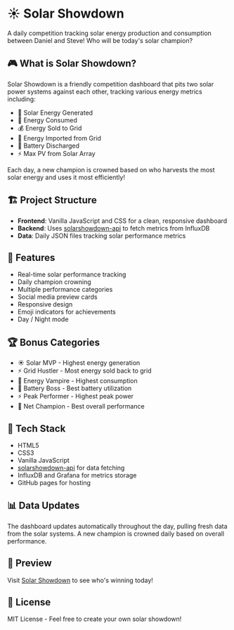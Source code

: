 # ☀️ Solar Showdown

A daily competition tracking solar energy production and consumption between Daniel and Steve! Who will be today's solar champion? 

## 🎮 What is Solar Showdown?

Solar Showdown is a friendly competition dashboard that pits two solar power systems against each other, tracking various energy metrics including:

- 🌟 Solar Energy Generated
- 🌱 Energy Consumed
- 💰 Energy Sold to Grid
- 🔌 Energy Imported from Grid
- 🪫 Battery Discharged
- ⚡ Max PV from Solar Array

Each day, a new champion is crowned based on who harvests the most solar energy and uses it most efficiently!

## 🏗️ Project Structure

- **Frontend**: Vanilla JavaScript and CSS for a clean, responsive dashboard
- **Backend**: Uses [solarshowdown-api](https://github.com/skrul/solarshowdown-api) to fetch metrics from InfluxDB
- **Data**: Daily JSON files tracking solar performance metrics

## 🌟 Features

- Real-time solar performance tracking
- Daily champion crowning
- Multiple performance categories
- Social media preview cards
- Responsive design
- Emoji indicators for achievements
- Day / Night mode

## 🏆 Bonus Categories

- ☀️ Solar MVP - Highest energy generation
- ⚡ Grid Hustler - Most energy sold back to grid
- 🧛 Energy Vampire - Highest consumption
- 🔋 Battery Boss - Best battery utilization
- ⚡ Peak Performer - Highest peak power
- 👑 Net Champion - Best overall performance

## 🔧 Tech Stack

- HTML5
- CSS3
- Vanilla JavaScript
- [solarshowdown-api](https://github.com/skrul/solarshowdown-api) for data fetching
- InfluxDB and Grafana for metrics storage
- GitHub pages for hosting

## 📊 Data Updates

The dashboard updates automatically throughout the day, pulling fresh data from the solar systems. A new champion is crowned daily based on overall performance.

## 🎨 Preview

Visit [Solar Showdown](https://danielraffel.github.io/solarshowdown-data/) to see who's winning today!

## 📜 License

MIT License - Feel free to create your own solar showdown! 

